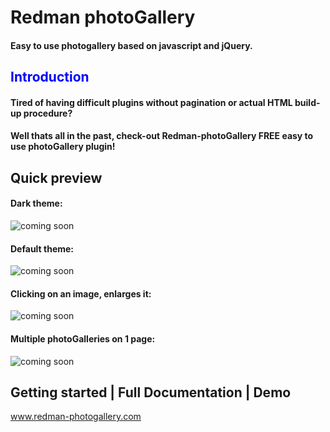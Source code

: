 <h1>Redman photoGallery</h1>

<h4>Easy to use photogallery based on javascript and jQuery.</h4>

<h2 style='color:blue !important'>Introduction</h2>

<h4>
  Tired of having difficult plugins without pagination or actual HTML build-up procedure?
</h4>
<h4>
  Well thats all in the past, check-out Redman-photoGallery FREE easy to use photoGallery plugin!
</h4>
<h2>Quick preview</h2>
<h4>Dark theme:</h4>
<img width:300 height:300 src="https://github.com/RedouaneElyakhlifi/redman-photoGallery/blob/master/content/img/preview1.JPG" alt="coming soon">
<h4>Default theme:</h4>
<img width:300 height:300 src="https://github.com/RedouaneElyakhlifi/redman-photoGallery/blob/master/content/img/preview2.JPG" alt="coming soon">
<h4>Clicking on an image, enlarges it:</h4>
<img src="https://github.com/RedouaneElyakhlifi/redman-photoGallery/blob/master/content/img/preview3.JPG" alt="coming soon">
<h4>Multiple photoGalleries on 1 page:</h4>
<img src="https://github.com/RedouaneElyakhlifi/redman-photoGallery/blob/master/content/img/preview4.JPG" alt="coming soon">
<h2>Getting started | Full Documentation | Demo</h2>
<a href="https://www.mijnsollicitatie.be/jQueryPlugin">www.redman-photogallery.com</a>

